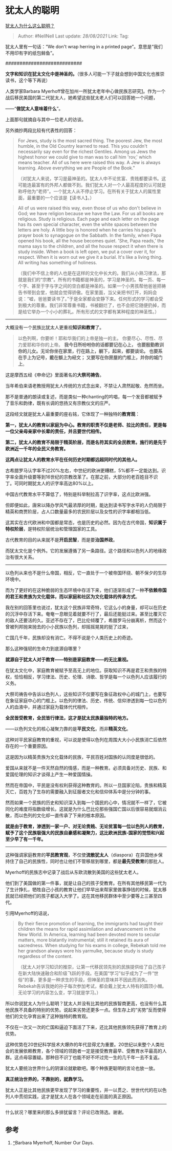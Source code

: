 # 犹太人的聪明
[犹太人为什么这么聪明？](https://www.zhihu.com/question/19597316/answer/1627431992)

> Author: #NellNell 
> Last update: *28/08/2021* 
> Link:
> Tag:  

犹太人里有一句话：“We don't wrap herring in a printed page”。意思是“我们不用印有字的纸包鲱鱼”。

###########################

**文字和知识在犹太文化中是神圣的。**（很多人可能一下子就会想到中国文化也推崇读书，这个等下再说）

人类学家Barbara Myerhoff曾在加州一所犹太老年中心做民族志研究[1](#ref_1)。作为一个战后移民美国的第二代犹太人，她希望这些犹太老人们可以回答她一个问题，

——“**做犹太人意味着什么**”。

上面那句就摘自与其中一位老人的访谈。

另外摘抄两段比较有代表性的回答：

> For Jews, study is the most sacred thing. The poorest Jew, the most humble, in the Old Country learned to read. This you couldn't necessarily say even for the richest Gentiles. Among us Jews the highest honor we could give to man was to call him 'rov,' which means teacher. All of us here were raised this way. A Jew is always learning. Above everything we are People of the Book."  
>   
> （对犹太人来说，学习是最神圣的。犹太人中不论贫富、贵贱都要读书。这可能连最富有的外邦人都做不到。我们犹太人对一个人最高程度的认可就是称呼他为“老师”。一个犹太人从不停止学习。在所有关于犹太人的属性里面，最重要的一个应该是【读书人】。）

  

> All of us were raised this way, even those of us who don't believe in God; we have religion because we have the Law. For us all books are religious. Study is religious. Each page and each letter on the page has its own special character, even the white spaces between the letters are holy. A little boy is honored when he carries his papa's prayer book to synagogue on the Sabbath. In the family, when Papa opened his book, all the house becomes quiet. 'She, Papa reads,' the mama says to the children, and all the house respect it when there is study inside. When a book is left open, we put a cover over it, for respect. When it is worn out we give it a burial. It's like a living thing. All writing has something of holiness.  
>   
> （我们中不信上帝的人也是在这样的文化中长大的。我们从小熟习律法，那就是我们的“宗教”。所有的书籍都是神圣的，学习是神圣的。每一页、每一个字、甚至于字与字之间的空白都是神圣的。如果一个小男孩帮他爸爸把祷告书带到会堂，他就会觉得骄傲。在家里面，当父亲把书打开，妈妈会说：“嘘，爸爸要读书了。”于是全家都会安静下来。任何形式的学习都会受到极大的尊重。我们非常尊重书籍，书被翻烂了，也不会把它随便扔掉，而是给它举办一个小小的葬礼。所有形式的文字都有某种程度的神圣性。）

---

大概没有一个民族比犹太人更重视**知识和教育**了。

> 以色列啊，你要听！耶和华我们的上帝是独一的主。 你要尽心、尽性、尽力爱耶和华你的上帝。 **我今日所吩咐你的话都要记在心上， 也要殷勤教训你的儿女。无论你坐在家里，行在路上，躺下，起来，都要谈论。 也要系在手上为记号，戴在额上为经文； 又要写在你房屋的门框上，并你的城门上**。

这是摩西五经《申命记》里面著名的**大祭司祷告**。

当年希伯来语老教授用犹太人传统的方式念出来，不禁让人肃然起敬、危然而坐。

那不是普通的朗读或复述，而是类似一种chanting的吟唱，每一个发音都被赋予了音乐和韵律，既有长调的悠扬又有宗教仪文的庄严。

这段经文就是犹太人最重要的座右铭，它体现了一种独特的**教育观**：

**第一，犹太人的教育以家庭为中心。教育的职责不仅是老师、拉比的责任，更是每一位父亲母亲家中长辈的责任，并且要世代相传。**

**第二，犹太人的教育不局限于精英阶层，而是名符其实的全民教育。施行的是先于欧洲近一千年的全民义务教育。**

**这两点让犹太人的教育水平在任何历史时期都远超同时代的其他人。**

古希腊罗马认字率不过20%左右，中世纪的欧洲更糟糕，5%都不一定能达到。识字率全面升级要等到16世纪的宗教改革了。在那之前，大部分的老百姓目不识丁。可同时期犹太人的识字率高达80%以上。

中国古代教育水平不算低了，特别是科举制拉高了识字率，这点比欧洲强。

但即便如此，唐宋以降办学风气最浓厚的时期，能达到读书写字水平的人仍局限于精英和商贾阶层，占人口数量最多的农民阶层以及女性的识字率都相当低。

这其实在古代欧洲和中国都是常态，也是历史的必然。因为在古代帝国，**知识属于特权阶层**，是特权阶层统治和管理国家的工具。

古代教育的目的从来就不是**开启民智**，而是要**治国养政**。

而犹太文化是个例外。它的发展遵循了另一条路径。这个路径和以色列人的地缘政治有很大关系。

---

以色列从来也不是什么帝国，相反，它一直处于一个被帝国环绕、朝不保夕的生存环境中。

而为了更好的在这种脆弱的生态环境中存活下来，他们逐渐形成了一种**不依赖帝国的君王和贵族为文化载体，而以家庭和社区为文化载体的传承方式**。

我在别的回答里也说过，犹太这个民族非常奇特，它这么小的身量，却可以在历史的沉浮中存活下来。奄奄一息眼见着就要不行了，最后还能挺过来。甚至比覆灭它的敌人还要活的久。亚述不存在了，巴比伦倾覆了，希腊罗马分崩离析，然而这个曾被列邦抛来抛去的小小民族以色列，却摇摇晃晃的挺了过来，

亡国几千年，民族却没有消亡。不得不说是个人类历史上的奇迹。

那么这种强韧的生命力到底源自哪里？

**就源自于犹太人对于教育——特别是家庭教育——的无比重视。**

在犹太文化中，家庭教育被赋予至高无上的地位。获取知识不再是君王和贵族的特权，恰恰相反，学习律法、历史、伦理、诗歌、哲学是每一个以色列人应该履行的义务。

大祭司祷告中告诉以色列人，这些知识不仅要写在象征政权中心的城门上，也要写在象征家庭中心的门框上。以色列的律法、历史、传统、信仰渗透到每一位以色列人的血液中，并通过家庭为载体代代相传。

**全民皆受教育，全民皆行律法，这才是犹太民族最独特的地方。**

——以色列文化的核心凝聚力靠的是**平民文化**，而非**精英文化**。

这种对平民家庭教育的重视，可以说是使得以色列在周围大大小小民族消亡后依然存在的一个重要原因。

这是因为以精英贵族为文化载体的民族，平民百姓对国族的认同度是很低的。

爱国从来就不是一件天然自然的情感，而是一种教育。必须具备对历史、民族、和爱国伦理的知识才谈得上产生一种爱国情操。

然而在帝国中，平民是没有权利获得这种教育的。所以一旦国家沦陷，贵族和精英灭亡，百姓为了生存的需要融入到征服者文化和信仰体系中是分分钟的事。

然而如果一个民族的历史和知识深入到每一个国民的心中，情况就不一样了，它被同化的难度将指数级增长。这就是为什么巴比伦那些强国亡国以后很容易就烟消云散，而以色列的文化却一直传承了下来的根本原因。

**就是由于教育，渗透到一家一户、对无论贵贱、无论贫富每一位以色列人的教育，赋予了这个民族极强大的民族自豪感和凝聚力，这比欧洲民族-国家的觉悟和兴起至少早了有一千年。**

---

这种强调家庭教育的**平民教育观**，不仅使**流散犹太人**（diaspora）在异国他乡保持住了自己的民族性，同时也让他们不管移居到哪里，都是**最先受教育**的那批人。

Myerhoff的民族志中记录了战后从东欧流散到美国的这些犹太老人。

他们到了美国做的第一件事，就是让自己的孩子受教育。在所有其他移民第一代为了生计挣扎，牺牲自己小孩的教育让他们早早出来帮家里做事挣钱的时候，犹太移民就已经把他们的孩子都送入大学了。这在其他移民群体中至少要等上三甚至四代。

引用Myerhoff的话说，

> By their fierce promotion of learning, the immigrants had taught their children the means for rapid assimilation and advancement in the New World. In America, learning had been devoted more to secular matters, more blatantly instrumental; still it retained its aura of sacredness. When studying for his exams in college, Rebekah told me her grandson always wore his yarmulke, because study is study regardless of the content.  
>   
> （犹太人对学习知识的推崇，让第一代移民领先别的民族提供给了自己孩子在新大陆快速融合和阶级飞跃的手段。在美国“学习”似乎成为了一件“世俗”的事，更多是一种求生的手段，但神圣的意味并不因此而消失。Rebekah告诉我她的孙子每次参加考试，都会戴上犹太人特有的圆顶小帽。无论学习的内容怎么变，学习就是学习。）

所以你说犹太人为什么聪明？犹太人并没有比其他的民族智商更高，也没有什么其他民族不具备的特别的优势。说起来劣势还更多一点。但生存上的“劣势”反而使得他们的文化孕育出来了这种独特的教育观。

不仅在一次又一次的亡国和逼迫下面活了下来，还比其他民族领先获得了教育上的优势。

这种优势在20世纪科学技术大爆炸的年代显得尤为重要。20世纪以来整个人类社会的发展依赖教育，各个领域的领跑者一定是接受教育最早、受教育水平最高的人群。这点毋容置疑。那种目不识丁也能不好不坏过完一生的几千年一去不复返。

犹太人要统治世界什么的阴谋论就歇歇吧。哪个种族更聪明的言论也放一放。

**真正统治世界的，不靠别的，就靠学习。**

犹太人正是比其他民族更早发现了学习的重要性，并一以贯之、世世代代的在以色列人中贯彻实践，这才是犹太人在各个领域走在前面的真正原因。

---

什么状况？哪里来的那么多排犹留言？评论已改筛选。谢谢。

## 参考

1.  [^](#ref_1_0)Barbara Myerhoff, Number Our Days.